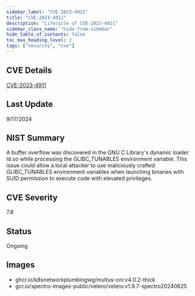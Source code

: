 ```yaml
---
sidebar_label: "CVE-2023-4911"
title: "CVE-2023-4911"
description: "Lifecycle of CVE-2023-4911"
sidebar_class_name: "hide-from-sidebar"
hide_table_of_contents: false
toc_max_heading_level: 2
tags: ["security", "cve"]
---
```


## CVE Details

[CVE-2023-4911](https://nvd.nist.gov/vuln/detail/CVE-2023-4911)

## Last Update

9/17/2024

## NIST Summary

A buffer overflow was discovered in the GNU C Library's dynamic loader ld.so while processing the GLIBC_TUNABLES
environment variable. This issue could allow a local attacker to use maliciously crafted GLIBC_TUNABLES environment
variables when launching binaries with SUID permission to execute code with elevated privileges.

## CVE Severity

7.8

## Status

Ongoing

## Images

- ghcr.io/k8snetworkplumbingwg/multus-cni:v4.0.2-thick
- gcr.io/spectro-images-public/velero/velero:v1.9.7-spectro20240625
